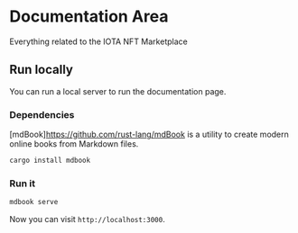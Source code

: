 # Documentation Area
Everything related to the IOTA NFT Marketplace

## Run locally
You can run a local server to run the documentation page.

### Dependencies

[mdBook]https://github.com/rust-lang/mdBook is a utility to create modern online books from Markdown files.

```bash
cargo install mdbook
```

### Run it

```bash
mdbook serve
```

Now you can visit `http://localhost:3000`.
